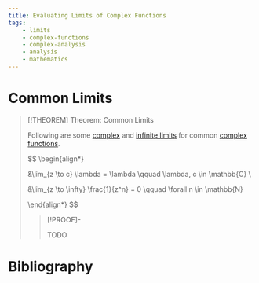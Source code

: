 ```yaml
---
title: Evaluating Limits of Complex Functions
tags:
    - limits
    - complex-functions
    - complex-analysis
    - analysis
    - mathematics
---
```


# Common Limits

>[!THEOREM] Theorem: Common Limits
>
>Following are some [complex](Limits.md) and [infinite limits](Infinite%20Limits.md) for common [complex functions](../Complex%20Functions.md).
>
>$$
>\begin{align*}
>
>&\lim_{z \to c} \lambda = \lambda \qquad \lambda, c \in \mathbb{C} \\
>
>&\lim_{z \to \infty} \frac{1}{z^n} = 0 \qquad \forall n \in \mathbb{N}
>
>\end{align*}
>$$
>
>>[!PROOF]-
>>
>>TODO
>>
>

# Bibliography